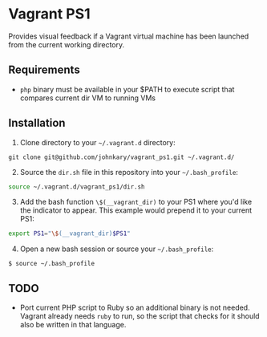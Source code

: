 # Vagrant PS1

Provides visual feedback if a Vagrant virtual machine has been launched from
the current working directory.

## Requirements

* `php` binary must be available in your $PATH to execute script that
  compares current dir VM to running VMs

## Installation

1. Clone directory to your `~/.vagrant.d` directory:

```
git clone git@github.com/johnkary/vagrant_ps1.git ~/.vagrant.d/
```

2. Source the `dir.sh` file in this repository into your `~/.bash_profile`:

```bash
source ~/.vagrant.d/vagrant_ps1/dir.sh
```

3. Add the bash function `\$(__vagrant_dir)` to your PS1 where you'd like the
    indicator to appear. This example would prepend it to your current PS1:

```bash
export PS1="\$(__vagrant_dir)$PS1"
```

4. Open a new bash session or source your `~/.bash_profile`:

```
$ source ~/.bash_profile
```

## TODO

* Port current PHP script to Ruby so an additional binary is not needed.
  Vagrant already needs `ruby` to run, so the script that checks for it
  should also be written in that language.
